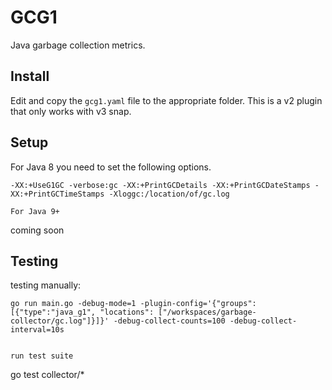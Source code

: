 # GCG1

Java garbage collection metrics.  

## Install

Edit and copy the `gcg1.yaml` file to the appropriate folder.  This is a v2 plugin that only works with v3 snap.

## Setup

For Java 8 you need to set the following options.

```
-XX:+UseG1GC -verbose:gc -XX:+PrintGCDetails -XX:+PrintGCDateStamps -XX:+PrintGCTimeStamps -Xloggc:/location/of/gc.log

For Java 9+

```
coming soon


## Testing

testing manually:

```
go run main.go -debug-mode=1 -plugin-config='{"groups": [{"type":"java_g1", "locations": ["/workspaces/garbage-collector/gc.log"]}]}' -debug-collect-counts=100 -debug-collect-interval=10s


run test suite
```
go test collector/*